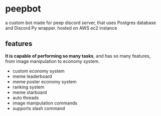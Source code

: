 # peepbot
a custom bot made for peep discord server, that uses Postgres database and Discord Py wrapper. hosted on AWS ec2 instance

## features 
**It is capable of performing so many tasks**, and has so many features, <br>
from image manipulation to economy system.

- custom economy system
- meme leaderboard
- meme poster economy system 
- ranking system
- meme starboard
- auto threads 
- image manipulation commands
- supports slash command 